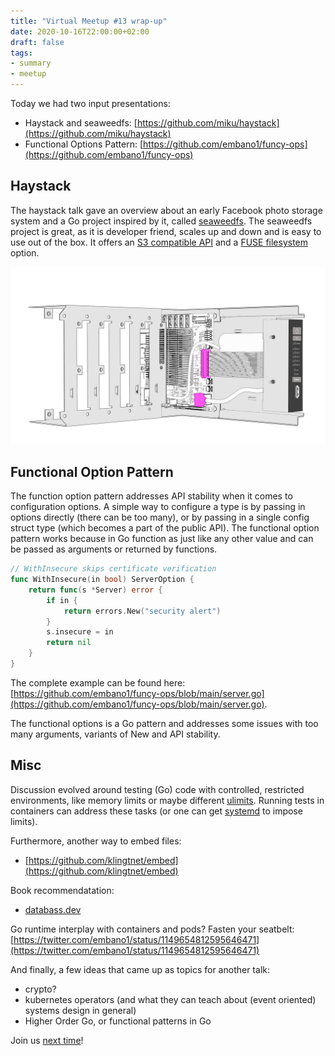 ```yaml
---
title: "Virtual Meetup #13 wrap-up"
date: 2020-10-16T22:00:00+02:00
draft: false
tags:
- summary
- meetup
---
```


Today we had two input presentations:

* Haystack and seaweedfs: [https://github.com/miku/haystack](https://github.com/miku/haystack)
* Functional Options Pattern: [https://github.com/embano1/funcy-ops](https://github.com/embano1/funcy-ops)

## Haystack

The haystack talk gave an overview about an early Facebook photo storage system
and a Go project inspired by it, called
[seaweedfs](https://github.com/chrislusf/seaweedfs). The seaweedfs project is
great, as it is developer friend, scales up and down and is easy to use out of
the box. It offers an [S3 compatible
API](https://github.com/chrislusf/seaweedfs/wiki/Amazon-S3-API) and a [FUSE
filesystem](https://github.com/chrislusf/seaweedfs/wiki/FUSE-Mount) option.

![](/images/assembly_pic13.png)

## Functional Option Pattern

The function option pattern addresses API stability when it comes to
configuration options. A simple way to configure a type is by passing in
options directly (there can be too many), or by passing in a single config
struct type (which becomes a part of the public API). The functional option
pattern works because in Go function as just like any other value and can be
passed as arguments or returned by functions.

```go
// WithInsecure skips certificate verification
func WithInsecure(in bool) ServerOption {
    return func(s *Server) error {
        if in {
            return errors.New("security alert")
        }
        s.insecure = in
        return nil
    }
}
```

The complete example can be found here:
[https://github.com/embano1/funcy-ops/blob/main/server.go](https://github.com/embano1/funcy-ops/blob/main/server.go).

The functional options is a Go pattern and addresses some issues with too many
arguments, variants of New and API stability.

## Misc

Discussion evolved around testing (Go) code with controlled, restricted
environments, like memory limits or maybe different
[ulimits](https://man7.org/linux/man-pages/man3/ulimit.3.html). Running tests
in containers can address these tasks (or one can get
[systemd](https://wiki.archlinux.org/index.php/Cgroups#With_systemd_2) to
impose limits).

Furthermore, another way to embed files:

* [https://github.com/klingtnet/embed](https://github.com/klingtnet/embed)

Book recommendatation:

* [databass.dev](https://www.databass.dev/)

Go runtime interplay with containers and pods? Fasten your seatbelt:
[https://twitter.com/embano1/status/1149654812595646471](https://twitter.com/embano1/status/1149654812595646471)


And finally, a few ideas that came up as topics for another talk:

* crypto?
* kubernetes operators (and what they can teach about (event oriented) systems design in general)
* Higher Order Go, or functional patterns in Go

Join us [next time](https://www.meetup.com/Leipzig-Golang/events/268785591/)!
